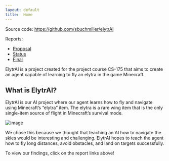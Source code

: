 ```yaml
---
layout: default
title:  Home
---
```


Source code: https://github.com/sbuchmiller/elytrAI

Reports:

- [Proposal](proposal.md)
- [Status](status.md)
- [Final](final.html)

ElytrAI is a project created for the project course CS-175 that aims to create an agent capable of learning to fly an elytra in the game Minecraft.

## What is ElytrAI?

  ElytrAI is our AI project where our agent learns how to fly and navigate using Minecraft’s “elytra” item. The elytra is a rare wing item that is the only single-item source of flight in Minecraft’s survival mode. 
  
  ![image](https://user-images.githubusercontent.com/36436765/141851791-b1c8500f-f78c-43d1-b820-0a9e61999820.png)
 
  We chose this because we thought that teaching an AI how to navigate the skies would be interesting and challenging. ElytrAI hopes to teach the agent how to fly long distances, avoid obstacles, and land on targets successfully.

  To view our findings, click on the report links above!

